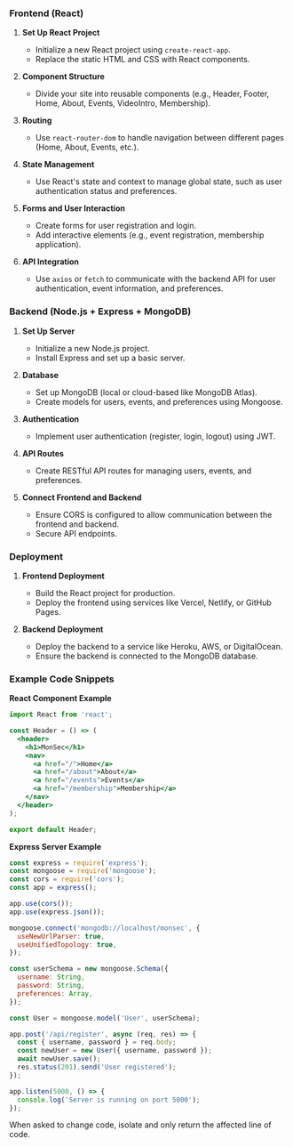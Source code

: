 ### Frontend (React)

1. **Set Up React Project**
   - Initialize a new React project using `create-react-app`.
   - Replace the static HTML and CSS with React components.

2. **Component Structure**
   - Divide your site into reusable components (e.g., Header, Footer, Home, About, Events, VideoIntro, Membership).

3. **Routing**
   - Use `react-router-dom` to handle navigation between different pages (Home, About, Events, etc.).

4. **State Management**
   - Use React's state and context to manage global state, such as user authentication status and preferences.

5. **Forms and User Interaction**
   - Create forms for user registration and login.
   - Add interactive elements (e.g., event registration, membership application).

6. **API Integration**
   - Use `axios` or `fetch` to communicate with the backend API for user authentication, event information, and preferences.

### Backend (Node.js + Express + MongoDB)

1. **Set Up Server**
   - Initialize a new Node.js project.
   - Install Express and set up a basic server.

2. **Database**
   - Set up MongoDB (local or cloud-based like MongoDB Atlas).
   - Create models for users, events, and preferences using Mongoose.

3. **Authentication**
   - Implement user authentication (register, login, logout) using JWT.

4. **API Routes**
   - Create RESTful API routes for managing users, events, and preferences.

5. **Connect Frontend and Backend**
   - Ensure CORS is configured to allow communication between the frontend and backend.
   - Secure API endpoints.

### Deployment

1. **Frontend Deployment**
   - Build the React project for production.
   - Deploy the frontend using services like Vercel, Netlify, or GitHub Pages.

2. **Backend Deployment**
   - Deploy the backend to a service like Heroku, AWS, or DigitalOcean.
   - Ensure the backend is connected to the MongoDB database.

### Example Code Snippets

**React Component Example**
```jsx
import React from 'react';

const Header = () => (
  <header>
    <h1>MonSec</h1>
    <nav>
      <a href="/">Home</a>
      <a href="/about">About</a>
      <a href="/events">Events</a>
      <a href="/membership">Membership</a>
    </nav>
  </header>
);

export default Header;
```

**Express Server Example**
```javascript
const express = require('express');
const mongoose = require('mongoose');
const cors = require('cors');
const app = express();

app.use(cors());
app.use(express.json());

mongoose.connect('mongodb://localhost/monsec', {
  useNewUrlParser: true,
  useUnifiedTopology: true,
});

const userSchema = new mongoose.Schema({
  username: String,
  password: String,
  preferences: Array,
});

const User = mongoose.model('User', userSchema);

app.post('/api/register', async (req, res) => {
  const { username, password } = req.body;
  const newUser = new User({ username, password });
  await newUser.save();
  res.status(201).send('User registered');
});

app.listen(5000, () => {
  console.log('Server is running on port 5000');
});
```

When asked to change code, isolate and only return the affected line of code.